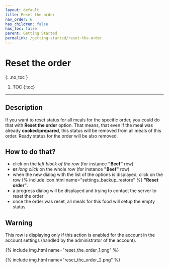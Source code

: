 ```yaml
---
layout: default
title: Reset the order
nav_order: 6
has_children: false
has_toc: false
parent: Getting Started
permalink: /getting-started/reset-the-order
---
```


# Reset the order
{: .no_toc }

1. TOC
{:toc}

---

## Description
If you want to reset status for all meals for the specific order, you could do that with **Reset the order** option. That means, that even if the meal was already <span class="text-orange-200">**cooked**</span>/<span class="text-green-200">**prepared**</span>, this status will be removed from all meals of this order. Ready status for the order will be also removed.


## How to do that?
- click on the _left block of the row_ (for instance **"Beef"** row)
- **or** _long click_ on the whole row (for instance **"Beef"** row)
- when the new dialog with the list of the options is displayed, click on the row {% include icon.html name="settings_backup_restore" %} **"Reset order"**.
- a progress dialog will be displayed and trying to contact the server to reset the order
- once the order was reset, all meals for this food will setup the empty status


## Warning
This row is displaying only if this action is enabled for the account in the account settings (handled by the administrator of the account).

{% include img.html name="reset_the_order_1.png" %}

{% include img.html name="reset_the_order_2.png" %}